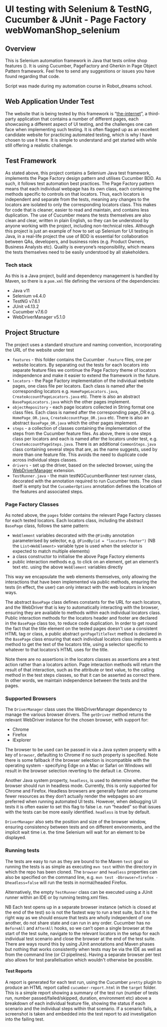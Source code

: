 # UI testing with Selenium & TestNG, Cucumber & JUnit - Page Factory webWomanShop_selenium

## Overview
This is Selenium automation framework in Java that tests online shop features 
().
It is using Cucumber, PageFactory and Gherkin in Page Object Pattern framework.
Feel free to send any suggestions or issues you have found regarding that code.

Script was made during my automation course in Robot_dreams school.

## Web Application Under Test
The website that is being tested by this framework is “[the-internet](http://automationpractice.com/index.php/)”, a third-party application that contains a number of different pages, each showcasing a different aspect of UI testing, and the challenges one can face when implementing such testing. It is often flagged up as an excellent candidate website for practicing automated testing, which is why I have chosen to use it here. It is simple to understand and get started with while still offering a realistic challenge.

## Test Framework
As stated above, this project contains a Selenium Java test framework, implements the Page Factory design pattern and utilises Cucumber BDD. As such, it follows test automation best practices. The Page Factory pattern means that each individual webpage has its own class, each containing the methods specific to controls on that locators. Thus, each locators is independent and separate from the tests, meaning any changes to the locators are isolated to only the corresponding locators class. This makes for code that is cleaner, easier to read and maintain, and contains less duplication. The use of Cucumber means the tests themselves are also clean and clear, written in plain English, so they can be understood by anyone working with the project, including non-technical roles. Although this project is just an example of how to set up Selenium for UI testing in Java, in a real-life project the use of BDD is essential for collaboration between QAs, developers, and business roles (e.g. Product Owners, Business Analysts etc). Quality is everyone’s responsibility, which means the tests themselves need to be easily understood by all stakeholders.

### Tech stack
As this is a Java project, build and dependency management is handled by Maven, so there is a `pom.xml` file defining the versions of the dependencies:
* Java v11
* Selenium v4.4.0
* TestNG v7.6.1
* JUnit v4.13.2
* Cucumber v7.6.0
* WebDriverManager v5.1.0

## Project Structure
The project uses a standard structure and naming convention, incorporating the URL of the website under test
* `features`  - this folder contains the Cucumber `.feature` files, one per website locators. By separating out the tests for each locators into separate feature files we continue the Page Factory theme of locators independence and make it easier to extend the framework in the future. 
* `locators` - the Page Factory implementation of the individual website pages, one class file per locators. Each class is named after the corresponding locators e.g. `HomePageLocators.java`, `CreateAccountPageLocators.java` etc. There is also an abstract `BasePageLocators.java` which the other pages implement.
* `objectRepository` - each page locators collected in String format one class files. Each class is named after the corresponding page_OR e.g. `HomePage_OR.java`, `CreateAccountPage_OR.java` etc. There is also an abstract `BasePage_OR.java` which the other pages implement.
* `steps` - a collection of classes containing the implementation of the steps from the Cucumber feature files. As above, there is one steps class per locators and each is named after the locators under test, e.g. `CreateAccountPageSteps.java`. There is an additional `CommonSteps.java` class containing several steps that are, as the name suggests, used by more than one feature file. This avoids the need to duplicate code across individual steps classes.
* `drivers` - set up the driver, based on the selected browser, using the [WebDriverManager](https://github.com/bonigarcia/webdrivermanager) extension.
* `TestRunner.java` - the main testNGCucumberRunner test runner class, decorated with the annotation required to run Cucumber tests. The class itself is empty but the `CucumberOptions` annotation defines the location of the features and associated steps.

### Page Factory Classes
As noted above, the `pages` folder contains the relevant Page Factory classes for each tested locators. Each locators class, including the abstract `BasePage` class, follows the same pattern:
* `WebElement` variables decorated with the `@FindBy` annotation parameterised by selector, e.g. `@FindBy(id = "locators-footer")` (NB the `List<WebElement>` variable type is used when the selector is expected to match multiple elements)
* a class constructor to initialise the above Page Factory elements
* public interaction methods e.g. to click on an element, get an element’s text etc. using the above `WebElement` variables directly

This way we encapsulate the web elements themselves, only allowing the interactions that have been implemented via public methods, ensuring the tests (in effect, the user) can only interact with the web locators in known ways.

The abstract `BasePage` class defines constants for the URL for each locators, and the WebDriver that is key to automatically interacting with the browser, ensuring they are available to methods within each individual locators class. Public interaction methods for the locators header and footer are declared in the `BasePage` class too, to reduce code duplication. In order to get round the fact that the title element on the tested pages doesn't use a consistent HTML tag or class, a public abstract `getPageTitleText` method is declared in the `BasePage` class ensuring that each individual locators class implements a method to get the text of the locators title, using a selector specific to whatever to that locators’s HTML uses for the title.

Note there are no assertions in the locators classes as assertions are a test action rather than a locators action. Page interaction methods will return the result of that interaction, such as the attribute or text value, to the calling method in the test steps classes, so that it can be asserted as correct there. In other words, we maintain independence between the tests and the pages.

### Supported Browsers
The `DriverManager` class uses the WebDriverManager dependency to manage the various browser drivers. The `getDriver` method returns the relevant WebDriver instance for the chosen browser, with support for:
* Chrome
* Firefox 
* IExplorer

The browser to be used can be passed in via a Java system property with a key of `browser`, defaulting to Chrome if no such property is specified. Note there is some fallback if the browser selection is incompatible with the operating system - specifying Edge on a Mac or Safari on Windows will result in the browser selection reverting to the default i.e. Chrome.

Another Java system property, `headless`, is used to determine whether the browser should run in headless mode. Currently, this is only supported for Chrome and Firefox. Headless browsers are generally faster and consume fewer resources as they don’t actually render the webpages so are preferred when running automated UI tests. However, when debugging UI tests it is often easier to set this flag to false i.e. run “headed” so that issues with the tests can be more easily identified. `headless` is true by default.

`DriverManager` also sets the position and size of the browser window, ensuring consistency between tests and on different environments, and the implicit wait time i.e. the time Selenium will wait for an element to be displayed.

### Running tests
The tests are easy to run as they are bound to the Maven `test` goal so running the tests is as simple as executing `mvn test` within the directory in which the repo has been cloned. The `browser` and `headless` properties can also be specified on the command line, e.g. `mvn test -Dbrowser=firefox -Dheadless=false` will run the tests in normal/headed Firefox.

Alternatively, the empty `TestRunner` class can be executed using a JUnit runner within an IDE or by running testng.xml files.

NB Each test opens up in a separate browser instance (which is closed at the end of the test) so is not the fastest way to run a test suite, but it is the right way as we should ensure that tests are wholly independent of one another, do not share state and can run in any order. Cucumber has no `BeforeAll` and `AfterAll` hooks, so we can’t open a single browser at the start of the test suite, navigate to the relevant locators in the setup for each individual test scenario and close the browser at the end of the test suite. There are ways round this by using JUnit annotations and Maven phases but nothing that works consistently when tests may be via the IDE as well as from the command line (or CI pipelines). Having a separate browser per test also allows for test parallelisation which wouldn't otherwise be possible.

#### Test Reports
A report is generated for each test run, using the Cucumber `pretty` plugin to produce an HTML report called `cucumber-report.html` in the `target` folder. This is a simple report showing a summary of the test run (number of tests run, number passed/failed/skipped, duration, environment etc) above a breakdown of each individual feature file, showing the status if each scenario and the individual steps within that scenario. If a scenario fails, a screenshot is taken and embedded into the test report to aid investigation into the failing test.
